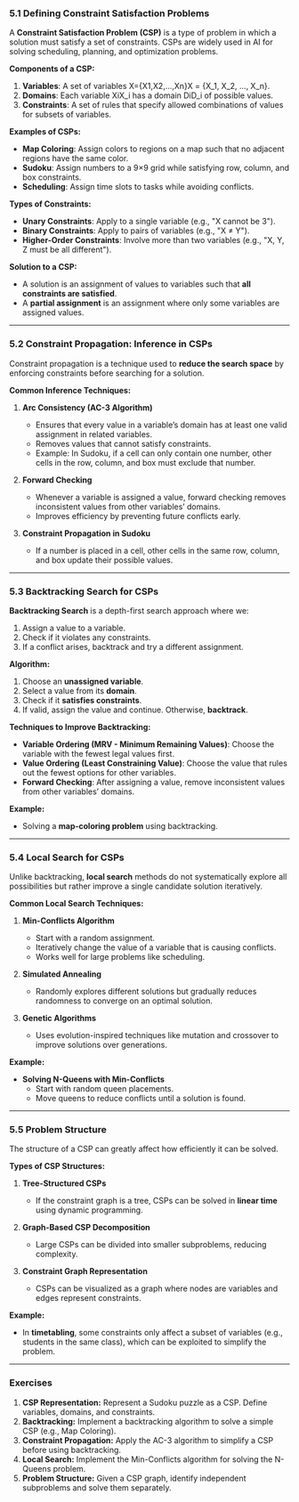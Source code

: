 ### **5.1 Defining Constraint Satisfaction Problems**

A **Constraint Satisfaction Problem (CSP)** is a type of problem in which a solution must satisfy a set of constraints. CSPs are widely used in AI for solving scheduling, planning, and optimization problems.

**Components of a CSP:**

1. **Variables**: A set of variables X={X1,X2,...,Xn}X = \{X_1, X_2, ..., X_n\}.
2. **Domains**: Each variable XiX_i has a domain DiD_i of possible values.
3. **Constraints**: A set of rules that specify allowed combinations of values for subsets of variables.

**Examples of CSPs:**

- **Map Coloring**: Assign colors to regions on a map such that no adjacent regions have the same color.
- **Sudoku**: Assign numbers to a 9×9 grid while satisfying row, column, and box constraints.
- **Scheduling**: Assign time slots to tasks while avoiding conflicts.

**Types of Constraints:**

- **Unary Constraints**: Apply to a single variable (e.g., "X cannot be 3").
- **Binary Constraints**: Apply to pairs of variables (e.g., "X ≠ Y").
- **Higher-Order Constraints**: Involve more than two variables (e.g., "X, Y, Z must be all different").

**Solution to a CSP:**

- A solution is an assignment of values to variables such that **all constraints are satisfied**.
- A **partial assignment** is an assignment where only some variables are assigned values.

---

### **5.2 Constraint Propagation: Inference in CSPs**

Constraint propagation is a technique used to **reduce the search space** by enforcing constraints before searching for a solution.

**Common Inference Techniques:**

1. **Arc Consistency (AC-3 Algorithm)**
    
    - Ensures that every value in a variable’s domain has at least one valid assignment in related variables.
    - Removes values that cannot satisfy constraints.
    - Example: In Sudoku, if a cell can only contain one number, other cells in the row, column, and box must exclude that number.
2. **Forward Checking**
    
    - Whenever a variable is assigned a value, forward checking removes inconsistent values from other variables’ domains.
    - Improves efficiency by preventing future conflicts early.
3. **Constraint Propagation in Sudoku**
    
    - If a number is placed in a cell, other cells in the same row, column, and box update their possible values.

---

### **5.3 Backtracking Search for CSPs**

**Backtracking Search** is a depth-first search approach where we:

1. Assign a value to a variable.
2. Check if it violates any constraints.
3. If a conflict arises, backtrack and try a different assignment.

**Algorithm:**

1. Choose an **unassigned variable**.
2. Select a value from its **domain**.
3. Check if it **satisfies constraints**.
4. If valid, assign the value and continue. Otherwise, **backtrack**.

**Techniques to Improve Backtracking:**

- **Variable Ordering (MRV - Minimum Remaining Values)**: Choose the variable with the fewest legal values first.
- **Value Ordering (Least Constraining Value)**: Choose the value that rules out the fewest options for other variables.
- **Forward Checking**: After assigning a value, remove inconsistent values from other variables’ domains.

**Example:**

- Solving a **map-coloring problem** using backtracking.

---

### **5.4 Local Search for CSPs**

Unlike backtracking, **local search** methods do not systematically explore all possibilities but rather improve a single candidate solution iteratively.

**Common Local Search Techniques:**

1. **Min-Conflicts Algorithm**
    
    - Start with a random assignment.
    - Iteratively change the value of a variable that is causing conflicts.
    - Works well for large problems like scheduling.
2. **Simulated Annealing**
    
    - Randomly explores different solutions but gradually reduces randomness to converge on an optimal solution.
3. **Genetic Algorithms**
    
    - Uses evolution-inspired techniques like mutation and crossover to improve solutions over generations.

**Example:**

- **Solving N-Queens with Min-Conflicts**
    - Start with random queen placements.
    - Move queens to reduce conflicts until a solution is found.

---

### **5.5 Problem Structure**

The structure of a CSP can greatly affect how efficiently it can be solved.

**Types of CSP Structures:**

1. **Tree-Structured CSPs**
    
    - If the constraint graph is a tree, CSPs can be solved in **linear time** using dynamic programming.
2. **Graph-Based CSP Decomposition**
    
    - Large CSPs can be divided into smaller subproblems, reducing complexity.
3. **Constraint Graph Representation**
    
    - CSPs can be visualized as a graph where nodes are variables and edges represent constraints.

**Example:**

- In **timetabling**, some constraints only affect a subset of variables (e.g., students in the same class), which can be exploited to simplify the problem.

---

### **Exercises**

1. **CSP Representation:** Represent a Sudoku puzzle as a CSP. Define variables, domains, and constraints.
2. **Backtracking:** Implement a backtracking algorithm to solve a simple CSP (e.g., Map Coloring).
3. **Constraint Propagation:** Apply the AC-3 algorithm to simplify a CSP before using backtracking.
4. **Local Search:** Implement the Min-Conflicts algorithm for solving the N-Queens problem.
5. **Problem Structure:** Given a CSP graph, identify independent subproblems and solve them separately.

